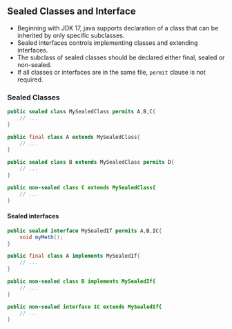 ## Sealed Classes and Interface

- Beginning with JDK 17, java supports declaration of a class that can be inherited by only specific subclasses.
- Sealed interfaces controls implementing classes and extending interfaces.
- The subclass of sealed classes should be declared either final, sealed or non-sealed.
- If all classes or interfaces are in the same file, `permit` clause is not required.


### Sealed Classes

```java
public sealed class MySealedClass permits A,B,C{
    // ...
}

public final class A extends MySealedClass{
    // ...
}

public sealed class B extends MySealedClass permits D{
    // ...
}

public non-sealed class C extends MySealedClass{
    // ...
}
```

#### Sealed interfaces

```java
public sealed interface MySealedIf permits A,B,IC{
    void myMeth();
}

public final class A implements MySealedIf{
    // ...
}

public non-sealed class B implements MySealedIf{
    // ...
}

public non-sealed interface IC extends MySealedIf{
    // ...
}

```